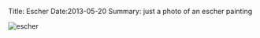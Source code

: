 Title: Escher
Date:2013-05-20
Summary: just a photo of an escher painting

![escher](http://brettworks.files.wordpress.com/2012/04/escher_reptiles.jpeg)